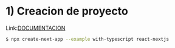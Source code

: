 # 1) Creacion de proyecto

Link:[DOCUMENTACION](https://github.com/vercel/next.js/tree/canary/examples/with-typescript)

```Bash
$ npx create-next-app --example with-typescript react-nextjs
```